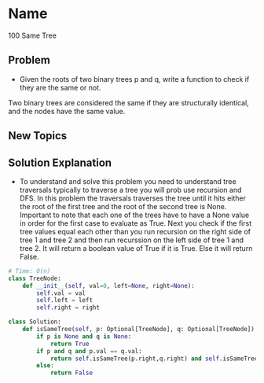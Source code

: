 # Name

100 Same Tree

## Problem

* Given the roots of two binary trees p and q, write a function to check if they are the same or not.

Two binary trees are considered the same if they are structurally identical, and the nodes have the same value.

## New Topics


## Solution Explanation

* To understand and solve this problem you need to understand tree traversals typically to traverse a tree you will prob use recursion and DFS. In this problem the traversals traverses the tree until it hits either the root of the first tree and the root of the second tree is None. Important to note that each one of the trees have to have a None value in order for the first case to evaluate as True. Next you check if the first tree values equal each other than you run recursion on the right side of tree 1 and tree 2 and then run recurssion on the left side of tree 1 and tree 2. It will return a boolean value of True if it is True. Else it will return False. 

```python
# Time: O(n)
class TreeNode:
    def __init__(self, val=0, left=None, right=None):
        self.val = val
        self.left = left
        self.right = right

class Solution:
    def isSameTree(self, p: Optional[TreeNode], q: Optional[TreeNode]) -> bool:
        if p is None and q is None:
            return True
        if p and q and p.val == q.val:
            return self.isSameTree(p.right,q.right) and self.isSameTree(p.left, q.left)
        else:
            return False
```